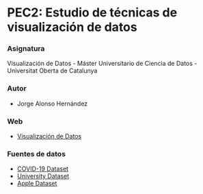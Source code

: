 # PEC2: Estudio de técnicas de visualización de datos

### Asignatura

Visualización de Datos - Máster Universitario de Ciencia de Datos - Universitat Oberta de Catalunya

### Autor

* Jorge Alonso Hernández

### Web

* [Visualización de Datos](https://jalonsouoc.github.io/PEC2-Visualizacion-de-datos/)

### Fuentes de datos

* [COVID-19 Dataset](https://datos.gob.es/en/catalogo/a17002943-coronavirus-incidencia-acumulada-la-rioja)
* [University Dataset](https://www.kaggle.com/datasets/mylesoneill/world-university-rankings)
* [Apple Dataset](https://www.kaggle.com/datasets/meetnagadia/apple-stock-price-from-19802021?select=AAPL.csv)